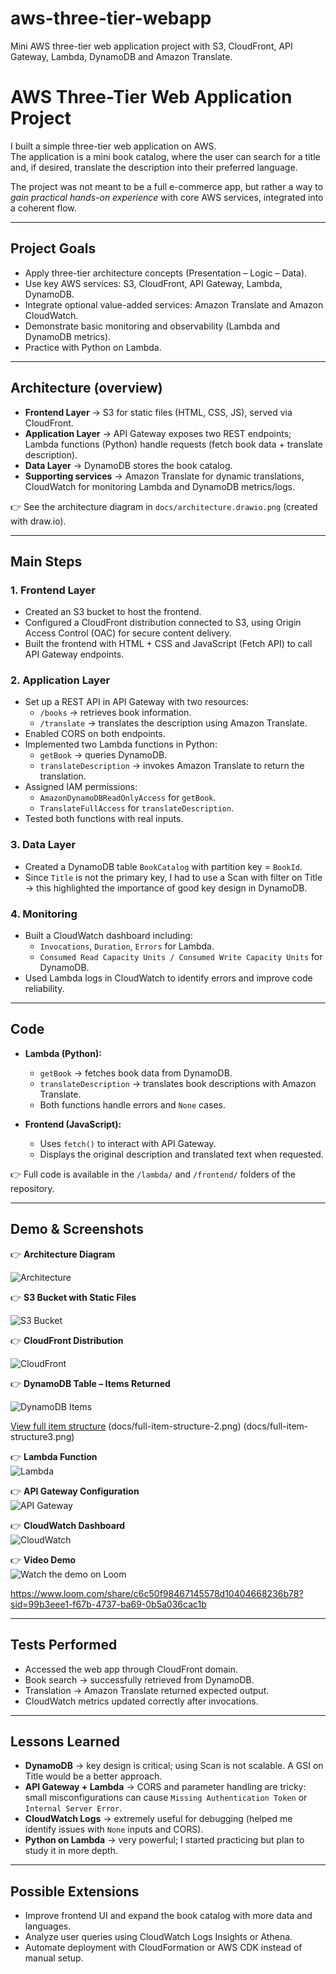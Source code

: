 # aws-three-tier-webapp
Mini AWS three-tier web application project with S3, CloudFront, API Gateway, Lambda, DynamoDB and Amazon Translate.


# AWS Three-Tier Web Application Project

I built a simple three-tier web application on AWS.  
The application is a mini book catalog, where the user can search for a title and, if desired, translate the description into their preferred language.

The project was not meant to be a full e-commerce app, but rather a way to *gain practical hands-on experience* with core AWS services, integrated into a coherent flow.

---

## Project Goals
- Apply three-tier architecture concepts (Presentation – Logic – Data).  
- Use key AWS services: S3, CloudFront, API Gateway, Lambda, DynamoDB.  
- Integrate optional value-added services: Amazon Translate and Amazon CloudWatch.  
- Demonstrate basic monitoring and observability (Lambda and DynamoDB metrics).  
- Practice with Python on Lambda.  

---

## Architecture (overview)
- **Frontend Layer** → S3 for static files (HTML, CSS, JS), served via CloudFront.  
- **Application Layer** → API Gateway exposes two REST endpoints; Lambda functions (Python) handle requests (fetch book data + translate description).  
- **Data Layer** → DynamoDB stores the book catalog.  
- **Supporting services** → Amazon Translate for dynamic translations, CloudWatch for monitoring Lambda and DynamoDB metrics/logs.  

👉 See the architecture diagram in `docs/architecture.drawio.png` (created with draw.io).
  

---

## Main Steps

### 1. Frontend Layer
- Created an S3 bucket to host the frontend.  
- Configured a CloudFront distribution connected to S3, using Origin Access Control (OAC) for secure content delivery.  
- Built the frontend with HTML + CSS and JavaScript (Fetch API) to call API Gateway endpoints.  

### 2. Application Layer
- Set up a REST API in API Gateway with two resources:  
  - `/books` → retrieves book information.  
  - `/translate` → translates the description using Amazon Translate.  
- Enabled CORS on both endpoints.  
- Implemented two Lambda functions in Python:  
  - `getBook` → queries DynamoDB.  
  - `translateDescription` → invokes Amazon Translate to return the translation.  
- Assigned IAM permissions:  
  - `AmazonDynamoDBReadOnlyAccess` for `getBook`.  
  - `TranslateFullAccess` for `translateDescription`.  
- Tested both functions with real inputs.  

### 3. Data Layer
- Created a DynamoDB table `BookCatalog` with partition key = `BookId`.  
- Since `Title` is not the primary key, I had to use a Scan with filter on Title → this highlighted the importance of good key design in DynamoDB.  

### 4. Monitoring
- Built a CloudWatch dashboard including:  
  - `Invocations`, `Duration`, `Errors` for Lambda.  
  - `Consumed Read Capacity Units / Consumed Write Capacity Units` for DynamoDB.  
- Used Lambda logs in CloudWatch to identify errors and improve code reliability.  

---

## Code
- **Lambda (Python):**  
  - `getBook` → fetches book data from DynamoDB.  
  - `translateDescription` → translates book descriptions with Amazon Translate.  
  - Both functions handle errors and `None` cases.  

- **Frontend (JavaScript):**  
  - Uses `fetch()` to interact with API Gateway.  
  - Displays the original description and translated text when requested.  

👉 Full code is available in the `/lambda/` and `/frontend/` folders of the repository.  

---

## Demo & Screenshots

👉 **Architecture Diagram**  


![Architecture](docs/architecture.drawio.png)




👉 **S3 Bucket with Static Files**  


![S3 Bucket](docs/s3-static-files.png)





👉 **CloudFront Distribution**  


![CloudFront](docs/cloudfront-distribution.png)






👉 **DynamoDB Table – Items Returned**  



![DynamoDB Items](docs/dynanodb-table.png)  




[View full item structure](docs/full-item-structure1.png) (docs/full-item-structure-2.png) (docs/full-item-structure3.png)






👉 **Lambda Function**   
![Lambda](docs/lambda-function-getbook.png)







👉 **API Gateway Configuration**  
![API Gateway](docs/apigateway-endpoints.png)







👉 **CloudWatch Dashboard**  
![CloudWatch](docs/cloudwatch-dashboard.png)







👉 **Video Demo**  
![Watch the demo on Loom](docs/demo-preview.png)  

https://www.loom.com/share/c6c50f98467145578d10404668236b78?sid=99b3eee1-f67b-4737-ba69-0b5a036cac1b

---

## Tests Performed
- Accessed the web app through CloudFront domain.  
- Book search → successfully retrieved from DynamoDB.  
- Translation → Amazon Translate returned expected output.  
- CloudWatch metrics updated correctly after invocations.  

---

## Lessons Learned
- **DynamoDB** → key design is critical; using Scan is not scalable. A GSI on Title would be a better approach.  
- **API Gateway + Lambda** → CORS and parameter handling are tricky: small misconfigurations can cause `Missing Authentication Token` or `Internal Server Error`.  
- **CloudWatch Logs** → extremely useful for debugging (helped me identify issues with `None` inputs and CORS).  
- **Python on Lambda** → very powerful; I started practicing but plan to study it in more depth.  

---

## Possible Extensions
- Improve frontend UI and expand the book catalog with more data and languages.  
- Analyze user queries using CloudWatch Logs Insights or Athena.  
- Automate deployment with CloudFormation or AWS CDK instead of manual setup.  
